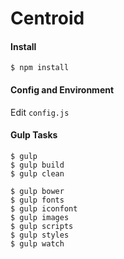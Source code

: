 # Centroid

#### Install

    $ npm install


#### Config and Environment

Edit `config.js`


#### Gulp Tasks

    $ gulp
    $ gulp build
    $ gulp clean

    $ gulp bower
    $ gulp fonts
    $ gulp iconfont
    $ gulp images
    $ gulp scripts
    $ gulp styles
    $ gulp watch